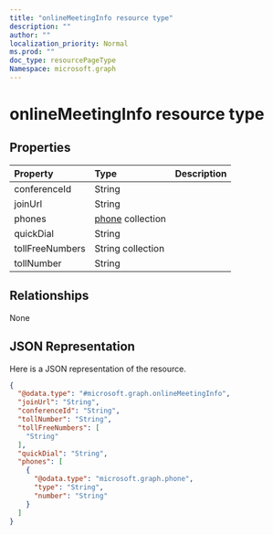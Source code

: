 ```yaml
---
title: "onlineMeetingInfo resource type"
description: ""
author: ""
localization_priority: Normal
ms.prod: ""
doc_type: resourcePageType
Namespace: microsoft.graph
---
```



# onlineMeetingInfo resource type



## Properties
|Property|Type|Description|
|:---|:---|:---|
|conferenceId|String||
|joinUrl|String||
|phones|[phone](../resources/phone.md) collection||
|quickDial|String||
|tollFreeNumbers|String collection||
|tollNumber|String||

## Relationships
None

## JSON Representation
Here is a JSON representation of the resource.
<!-- {
  "blockType": "resource",
  "@odata.type": "microsoft.graph.onlineMeetingInfo"
}
-->
``` json
{
  "@odata.type": "#microsoft.graph.onlineMeetingInfo",
  "joinUrl": "String",
  "conferenceId": "String",
  "tollNumber": "String",
  "tollFreeNumbers": [
    "String"
  ],
  "quickDial": "String",
  "phones": [
    {
      "@odata.type": "microsoft.graph.phone",
      "type": "String",
      "number": "String"
    }
  ]
}
```

